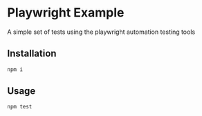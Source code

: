 # Playwright Example

A simple set of tests using the playwright automation testing tools

## Installation

```bash
npm i
```

## Usage

```bash
npm test
```


